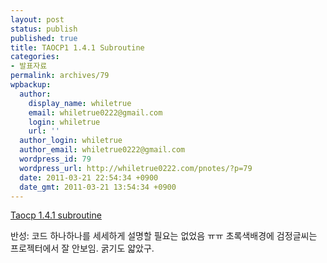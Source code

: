```yaml
---
layout: post
status: publish
published: true
title: TAOCP1 1.4.1 Subroutine
categories:
- 발표자료
permalink: archives/79
wpbackup:
  author:
    display_name: whiletrue
    email: whiletrue0222@gmail.com
    login: whiletrue
    url: ''
  author_login: whiletrue
  author_email: whiletrue0222@gmail.com
  wordpress_id: 79
  wordpress_url: http://whiletrue0222.com/pnotes/?p=79
  date: 2011-03-21 22:54:34 +0900
  date_gmt: 2011-03-21 13:54:34 +0900
---
```


[Taocp 1.4.1 subroutine](http://www.slideshare.net/whiletrue0222/taocp-141-subroutine)

반성:
코드 하나하나를 세세하게 설명할 필요는 없었음 ㅠㅠ
초록색배경에 검정글씨는 프로젝터에서 잘 안보임. 굵기도 얇았구.
